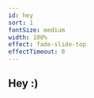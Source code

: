 ```yaml
---
id: hey
sort: 1
fontSize: medium
width: 100%
effect: fade-slide-top
effectTimeout: 0
---
```


## Hey :)
